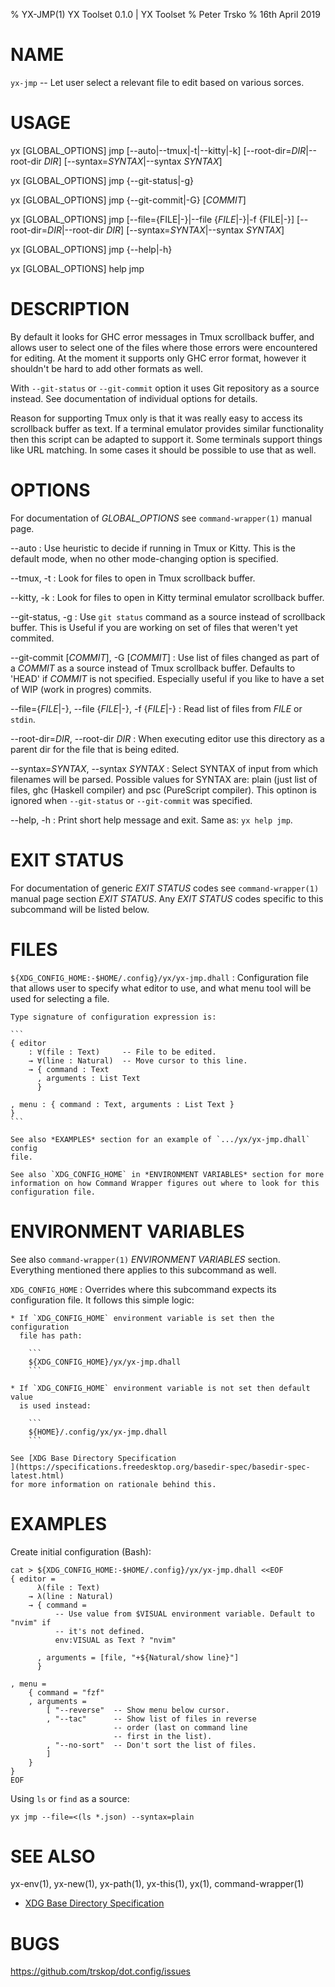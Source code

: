 % YX-JMP(1) YX Toolset 0.1.0 | YX Toolset
% Peter Trsko
% 16th April 2019


# NAME

`yx-jmp` -- Let user select a relevant file to edit based on various sorces.


# USAGE

yx \[GLOBAL\_OPTIONS] jmp \[\--auto|\--tmux|-t|\--kitty|-k]
\[\--root-dir=*DIR*|\--root-dir *DIR*] \[\--syntax=*SYNTAX*|\--syntax *SYNTAX*]

yx \[GLOBAL\_OPTIONS] jmp {\--git-status|-g}

yx \[GLOBAL\_OPTIONS] jmp {\--git-commit|-G} \[*COMMIT*]

yx \[GLOBAL\_OPTIONS] jmp \[\--file={FILE|-}|\--file {*FILE*|-}|-f {FILE|-}]
\[\--root-dir=*DIR*|\--root-dir *DIR*] \[\--syntax=*SYNTAX*|\--syntax *SYNTAX*]

yx \[GLOBAL\_OPTIONS] jmp {\--help|-h}

yx \[GLOBAL\_OPTIONS] help jmp


# DESCRIPTION

By default it looks for GHC error messages in Tmux scrollback buffer, and
allows user to select one of the files where those errors were encountered for
editing.  At the moment it supports only GHC error format, however it shouldn't
be hard to add other formats as well.

With `--git-status` or `--git-commit` option it uses Git repository as a source
instead.  See documentation of individual options for details.

Reason for supporting Tmux only is that it was really easy to access its
scrollback buffer as text.  If a terminal emulator provides similar
functionality then this script can be adapted to support it.  Some terminals
support things like URL matching.  In some cases it should be possible to use
that as well.


# OPTIONS

For documentation of *GLOBAL_OPTIONS* see `command-wrapper(1)` manual page.

--auto
:   Use heuristic to decide if running in Tmux or Kitty.  This is the default
    mode, when no other mode-changing option is specified.

\--tmux, -t
:   Look for files to open in Tmux scrollback buffer.

\--kitty, -k
:   Look for files to open in Kitty terminal emulator scrollback buffer.

\--git-status, -g
:   Use `git status` command as a source instead of scrollback buffer.  This is
    Useful if you are working on set of files that weren't yet commited.

\--git-commit [*COMMIT*], -G [*COMMIT*]
:   Use list of files changed as part of a *COMMIT* as a source instead of Tmux
    scrollback buffer.  Defaults to 'HEAD' if *COMMIT* is not specified.
    Especially useful if you like to have a set of WIP (work in progres)
    commits.

\--file={*FILE*|-}, \--file {*FILE*|-}, -f {*FILE*|-}
:   Read list of files from *FILE* or `stdin`.

\--root-dir=*DIR*, \--root-dir *DIR*
:   When executing editor use this directory as a parent dir for the file that
    is being edited.

\--syntax=*SYNTAX*, \--syntax *SYNTAX*
:   Select SYNTAX of input from which filenames will be parsed.  Possible
    values for SYNTAX are: plain (just list of files, ghc (Haskell compiler)
    and psc (PureScript compiler).  This optinon is ignored when `--git-status`
    or `--git-commit` was specified.

\--help, -h
:   Print short help message and exit.  Same as: `yx help jmp`.


# EXIT STATUS

For documentation of generic *EXIT STATUS* codes see `command-wrapper(1)`
manual page section *EXIT STATUS*.  Any *EXIT STATUS* codes specific to this
subcommand will be listed below.


# FILES

`${XDG_CONFIG_HOME:-$HOME/.config}/yx/yx-jmp.dhall`
:   Configuration file that allows user to specify what editor to use, and what
    menu tool will be used for selecting a file.

    Type signature of configuration expression is:

    ```
    { editor
        : ∀(file : Text)     -- File to be edited.
        → ∀(line : Natural)  -- Move cursor to this line.
        → { command : Text
          , arguments : List Text
          }

    , menu : { command : Text, arguments : List Text }
    }
    ```

    See also *EXAMPLES* section for an example of `.../yx/yx-jmp.dhall` config
    file.

    See also `XDG_CONFIG_HOME` in *ENVIRONMENT VARIABLES* section for more
    information on how Command Wrapper figures out where to look for this
    configuration file.


# ENVIRONMENT VARIABLES

See also `command-wrapper(1)` *ENVIRONMENT VARIABLES* section.  Everything
mentioned there applies to this subcommand as well.

`XDG_CONFIG_HOME`
:   Overrides where this subcommand expects its configuration file.  It follows
    this simple logic:

    * If `XDG_CONFIG_HOME` environment variable is set then the configuration
      file has path:

        ```
        ${XDG_CONFIG_HOME}/yx/yx-jmp.dhall
        ```

    * If `XDG_CONFIG_HOME` environment variable is not set then default value
      is used instead:

        ```
        ${HOME}/.config/yx/yx-jmp.dhall
        ```

    See [XDG Base Directory Specification
    ](https://specifications.freedesktop.org/basedir-spec/basedir-spec-latest.html)
    for more information on rationale behind this.


# EXAMPLES

Create initial configuration (Bash):

```
cat > ${XDG_CONFIG_HOME:-$HOME/.config}/yx/yx-jmp.dhall <<EOF
{ editor =
      λ(file : Text)
    → λ(line : Natural)
    → { command =
          -- Use value from $VISUAL environment variable. Default to "nvim" if
          -- it's not defined.
          env:VISUAL as Text ? "nvim"

      , arguments = [file, "+${Natural/show line}"]
      }

, menu =
    { command = "fzf"
    , arguments =
        [ "--reverse"  -- Show menu below cursor.
        , "--tac"      -- Show list of files in reverse
                       -- order (last on command line
                       -- first in the list).
        , "--no-sort"  -- Don't sort the list of files.
        ]
    }
}
EOF
```

Using `ls` or `find` as a source:

```
yx jmp --file=<(ls *.json) --syntax=plain
```


# SEE ALSO

yx-env(1), yx-new(1), yx-path(1), yx-this(1), yx(1), command-wrapper(1)

* [XDG Base Directory Specification
  ](https://specifications.freedesktop.org/basedir-spec/basedir-spec-latest.html)


# BUGS

<https://github.com/trskop/dot.config/issues>
